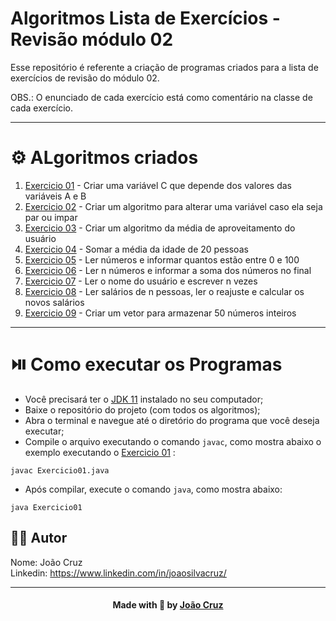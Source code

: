 # Algoritmos Lista de Exercícios - Revisão módulo 02

Esse repositório é referente a criação de programas criados para a lista de exercícios de revisão do módulo 02.

OBS.: O enunciado de cada exercício está como comentário na classe de cada exercício.

---

# ⚙️ ALgoritmos criados

1. [Exercicio 01](https://github.com/joaocruzzup/exerc-revisao-mod02/blob/main/src/Exercicio01.java) - Criar uma variável C que depende dos valores das variáveis A e B
2. [Exercicio 02](https://github.com/joaocruzzup/exerc-revisao-mod02/blob/main/src/Exercicio02.java) - Criar um algoritmo para alterar uma variável caso ela seja par ou impar
3. [Exercicio 03](https://github.com/joaocruzzup/exerc-revisao-mod02/blob/main/src/Exercicio03.java) - Criar um algoritmo da média de aproveitamento do usuário
4. [Exercicio 04](https://github.com/joaocruzzup/exerc-revisao-mod02/blob/main/src/Exercicio04.java) - Somar a média da idade de 20 pessoas
5. [Exercicio 05](https://github.com/joaocruzzup/exerc-revisao-mod02/blob/main/src/Exercicio05.java) - Ler números e informar quantos estão entre 0 e 100
6. [Exercicio 06](https://github.com/joaocruzzup/exerc-revisao-mod02/blob/main/src/Exercicio06.java) - Ler n números e informar a soma dos números no final
7. [Exercicio 07](https://github.com/joaocruzzup/exerc-revisao-mod02/blob/main/src/Exercicio07.java) - Ler o nome do usuário e escrever n vezes
8. [Exercicio 08](https://github.com/joaocruzzup/exerc-revisao-mod02/blob/main/src/Exercicio08.java) - Ler salários de n pessoas, ler o reajuste e calcular os novos salários
9. [Exercicio 09](https://github.com/joaocruzzup/exerc-revisao-mod02/blob/main/src/Exercicio09.java) - Criar um vetor para armazenar 50 números inteiros

---

# ⏯️ Como executar os Programas

- Você precisará ter o [JDK 11](https://www.oracle.com/java/technologies/downloads/#java11) instalado no seu computador;
- Baixe o repositório do projeto (com todos os algoritmos);
- Abra o terminal e navegue até o diretório do programa que você deseja executar;
- Compile o arquivo executando o comando `javac`, como mostra abaixo o exemplo executando o [Exercicio 01](https://github.com/joaocruzzup/exerc-revisao-mod02/blob/main/src/Exercicio01.java) :
```
javac Exercicio01.java
```
- Após compilar, execute o comando `java`, como mostra abaixo:
```
java Exercicio01
```

## 👨‍💻 Autor

Nome: João Cruz<br>Linkedin: https://www.linkedin.com/in/joaosilvacruz/

---

<h4 align=center>Made with 💚 by <a href="https://github.com/joaocruzzup">João Cruz</a></h4>


